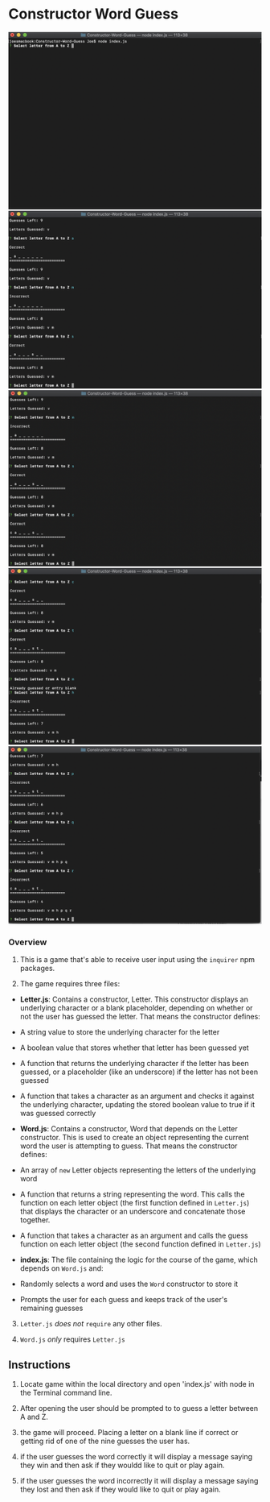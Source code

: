 # Constructor Word Guess

[![N|1](https://github.com/JoeHancock1995/Constructor-Word-Guess/blob/master/screenshots/1.png)](https://nodesource.com/products/nsolid)
[![N|2](https://github.com/JoeHancock1995/Constructor-Word-Guess/blob/master/screenshots/2.png)](https://nodesource.com/products/nsolid)
[![N|3](https://github.com/JoeHancock1995/Constructor-Word-Guess/blob/master/screenshots/3.png)](https://nodesource.com/products/nsolid)
[![N|4](https://github.com/JoeHancock1995/Constructor-Word-Guess/blob/master/screenshots/4.png)](https://nodesource.com/products/nsolid)
[![N|5](https://github.com/JoeHancock1995/Constructor-Word-Guess/blob/master/screenshots/5.png)](https://nodesource.com/products/nsolid)

### Overview

1. This is a game that's able to receive user input using the `inquirer`  npm packages.

2. The game requires three files:

* **Letter.js**: Contains a constructor, Letter. This constructor displays an underlying character or a blank placeholder, depending on whether or not the user has guessed the letter. That means the constructor  defines:

* A string value to store the underlying character for the letter

* A boolean value that stores whether that letter has been guessed yet

* A function that returns the underlying character if the letter has been guessed, or a placeholder (like an underscore) if the letter has not been guessed

* A function that takes a character as an argument and checks it against the underlying character, updating the stored boolean value to true if it was guessed correctly

* **Word.js**: Contains a constructor, Word that depends on the Letter constructor. This is used to create an object representing the current word the user is attempting to guess. That means the constructor defines:

* An array of `new` Letter objects representing the letters of the underlying word

* A function that returns a string representing the word. This calls the function on each letter object (the first function defined in `Letter.js`) that displays the character or an underscore and concatenate those together.

* A function that takes a character as an argument and calls the guess function on each letter object (the second function defined in `Letter.js`)

* **index.js**: The file containing the logic for the course of the game, which depends on `Word.js` and:

* Randomly selects a word and uses the `Word` constructor to store it

* Prompts the user for each guess and keeps track of the user's remaining guesses

3. `Letter.js` *does not* `require` any other files.

4. `Word.js` *only* requires `Letter.js`


## Instructions

1. Locate game within the local directory and open 'index.js' with node in the Terminal command line.

2. After opening the user should be prompted to to guess a letter between A and Z. 

3. the game will proceed. Placing a letter on a blank line if correct or getting rid of one of the nine guesses the user has.

4. if the user guesses the word correctly it will display a message saying they win and then ask if they wouldd like to quit or play again.

5. if the user guesses the word incorrectly it will display a message saying they lost and then ask if they
would like to quit or play again.


